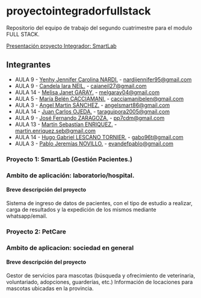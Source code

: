 # proyectointegradorfullstack

Repositorio del equipo de trabajo del segundo cuatrimestre para el modulo FULL STACK.

[Presentación proyecto Integrador: SmartLab](https://youtu.be/oshYtqiopCE)

## Integrantes

- AULA 9 - [Yenhy Jennifer Carolina NARDI.](https://github.com/nardiyenhy02) - nardijennifer95@gmail.com
- AULA 9 - [Candela Iara NEIL.](https://github.com/candelaiaraneil) - caianeil27@gmail.com
- AULA 14 - [Melisa Janet GARAY.](https://github.com/MelGaray04) - melgaray04@gmail.com
- AULA 5 - [María Belén CACCIAMANI.](https://github.com/Belucacciamani) - cacciamanibelen@gmail.com
- AULA 3 - [Angel Martin SÁNCHEZ.](https://github.com/angelsmart86) - angelsmart86@gmail.com
- AULA 14 - [Juan Carlos OJEDA.](https://github.com/Ojedajuan) - taraguipora2005@gmail.com
- AULA 9 - [José Fernando ZARAGOZA.](https://github.com/JoseZaragoza7) - pp7cdm@gmail.com
- AULA 13 - [Martín Sebastían ENRIQUEZ.](https://github.com/MartinDeMarc) - martin.enriquez.seb@gmail.com
- AULA 14 - [Hugo Gabriel LESCANO TORNIER.](https://github.com/Gabrieltornier) - gabo96t@gmail.com
- AULA 3 - [Pablo Jeremías NOVILLO.](https://github.com/PNovillo) - evandefpablo@gmail.com

### Proyecto 1: SmartLab (Gestión Pacientes.)

### Ambito de aplicación: laboratorio/hospital.

#### Breve descripción del proyecto

Sistema de ingreso de datos de pacientes, con el tipo de estudio a realizar,
carga de resultados y la expedición de los mismos mediante whatsapp/email.

### Proyecto 2: PetCare

### Ambito de aplicacion: sociedad en general

#### Breve descripción del proyecto

Gestor de servicios para mascotas (búsqueda y ofrecimiento de veterinaria, voluntariado,
adopciones, guarderías, etc.) Información de locaciones para mascotas ubicadas en la provincia.

